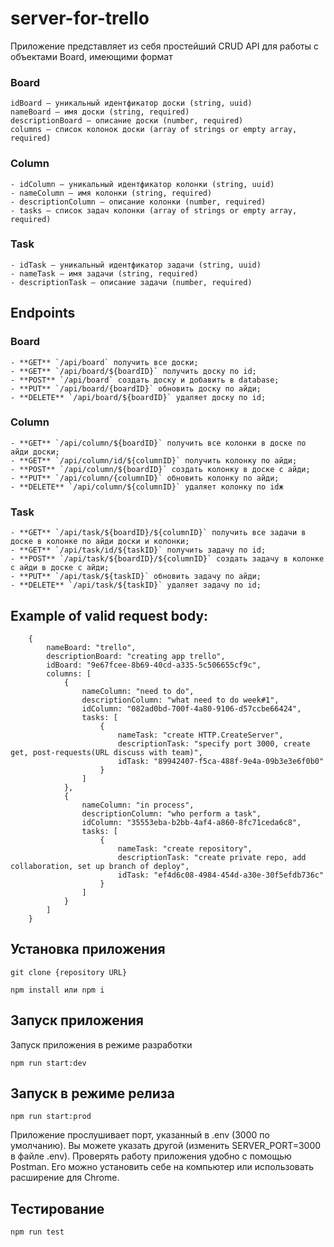 # server-for-trello

Приложение представляет из себя простейший CRUD API для работы с объектами Board, имеющими формат

### Board
```
idBoard — уникальный идентфикатор доски (string, uuid)
nameBoard — имя доски (string, required)
descriptionBoard — описание доски (number, required)
columns — список колонок доски (array of strings or empty array, required)
```
### Column
```
- idСolumn — уникальный идентфикатор колонки (string, uuid)
- nameColumn — имя колонки (string, required)
- descriptionСolumn — описание колонки (number, required)
- tasks — список задач колонки (array of strings or empty array, required)
```
### Task
```
- idTask — уникальный идентфикатор задачи (string, uuid)
- nameTask — имя задачи (string, required)
- descriptionTask — описание задачи (number, required)
```


## Endpoints
### Board
    - **GET** `/api/board` получить все доски;
    - **GET** `/api/board/${boardID}` получить доску по id;
    - **POST** `/api/board` создать доску и добавить в database;
    - **PUT** `/api/board/{boardID}` обновить доску по айди;
    - **DELETE** `/api/board/${boardID}` удаляет доску по id;
### Column
    - **GET** `/api/column/${boardID}` получить все колонки в доске по айди доски;
    - **GET** `/api/column/id/${columnID}` получить колонку по айди;
    - **POST** `/api/column/${boardID}` создать колонку в доске с айди;
    - **PUT** `/api/column/{columnID}` обновить колонку по айди;
    - **DELETE** `/api/column/${columnID}` удаляет колонку по idж
### Task
    - **GET** `/api/task/${boardID}/${columnID}` получить все задачи в доске в колонке по айди доски и колонки;
    - **GET** `/api/task/id/${taskID}` получить задачу по id;
    - **POST** `/api/task/${boardID}/${columnID}` создать задачу в колонке с айди в доске с айди;
    - **PUT** `/api/task/${taskID}` обновить задачу по айди;
    - **DELETE** `/api/task/${taskID}` удаляет задачу по id;

## Example of valid request body:
```
    {
        nameBoard: "trello",
        descriptionBoard: "creating app trello",
        idBoard: "9e67fcee-8b69-40cd-a335-5c506655cf9c",
        columns: [
            {
                nameColumn: "need to do",
                descriptionColumn: "what need to do week#1",
                idColumn: "082ad0bd-700f-4a80-9106-d57ccbe66424",
                tasks: [
                    {
                        nameTask: "create HTTP.CreateServer",
                        descriptionTask: "specify port 3000, create get, post-requests(URL discuss with team)",
                        idTask: "89942407-f5ca-488f-9e4a-09b3e3e6f0b0"
                    }
                ]
            },
            {
                nameColumn: "in process",
                descriptionColumn: "who perform a task",
                idColumn: "35553eba-b2bb-4af4-a860-8fc71ceda6c8",
                tasks: [
                    {
                        nameTask: "create repository",
                        descriptionTask: "create private repo, add collaboration, set up branch of deploy",
                        idTask: "ef4d6c08-4984-454d-a30e-30f5efdb736c"
                    }
                ]
            }
        ]
    }
```
## Установка приложения

```
git clone {repository URL}
```

```
npm install или npm i
```

## Запуск приложения

Запуск приложения в режиме разработки

```
npm run start:dev
```
## Запуск в режиме релиза

```
npm run start:prod
```
Приложение прослушивает порт, указанный в .env (3000 по умолчанию). Вы можете указать другой (изменить SERVER_PORT=3000 в файле .env). 
Проверять работу приложения удобно с помощью Postman. Его можно установить себе на компьютер или использовать расширение для Chrome.

## Тестирование
```
npm run test
```
